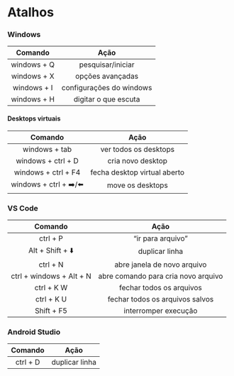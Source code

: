 # Atalhos

### Windows

| Comando | Ação |
|:---:|:---:|
| windows + Q | pesquisar/iniciar |
| windows + X | opções avançadas |
| windows + I | configurações do windows |
| windows + H | digitar o que escuta |

#### Desktops virtuais

| Comando | Ação |
|:---:|:---:|
| windows + tab | ver todos os desktops |
| windows + ctrl + D | cria novo desktop |
| windows + ctrl + F4 | fecha desktop virtual aberto |
| windows + ctrl + ➡️/⬅️ | move os desktops

### VS Code

| Comando | Ação |
|:---:|:---:|
| ctrl + P | “ir para arquivo” |
| Alt + Shift + ⬇️ | duplicar linha |
| ctrl + N | abre janela de novo arquivo |
| ctrl + windows + Alt + N | abre comando para cria novo arquivo |
| ctrl + K W | fechar todos os arquivos |
| ctrl + K U | fechar todos os arquivos salvos |
| Shift + F5 | interromper execução |

### Android Studio

| Comando | Ação |
|:---:|:---:|
| ctrl + D | duplicar linha |


